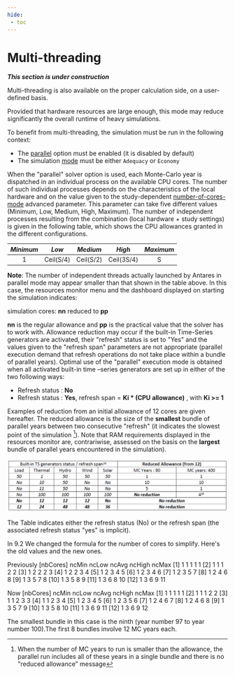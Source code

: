 ```yaml
---
hide:
 - toc
---
```


# Multi-threading

[//]: # (TODO: update this page if needed)
_**This section is under construction**_

Multi-threading is also available on the proper calculation side, on a user-defined basis.

Provided that hardware resources are large enough, this mode may reduce significantly the overall runtime of heavy simulations.

To benefit from multi-threading, the simulation must be run in the following context:

- The [parallel](../08-command-line.md#simulation) option must be enabled (it is disabled by default)
- The simulation [mode](../04-parameters.md#mode) must be either `Adequacy` or `Economy`

When the "parallel" solver option is used, each Monte-Carlo year is dispatched in an individual process on the available CPU cores.
The number of such individual processes depends on the characteristics of the local hardware and on the value given to
the study-dependent [number-of-cores-mode](../04-parameters.md#number-of-cores-mode) advanced parameter.
This parameter can take five different values (Minimum, Low, Medium, High, Maximum).
The number of independent processes resulting from the combination (local hardware + study settings) is given in the
following table, which shows the CPU allowances granted in the different configurations.

| _Minimum_ |   _Low_   | _Medium_  |   _High_   | _Maximum_ |
|:---------:|:---------:|:---------:|:----------:|:---------:|
|     1     | Ceil(S/4) | Ceil(S/2) | Ceil(3S/4) |     S     |

**Note**: The number of independent threads actually launched by Antares in parallel mode may appear smaller than that shown in the table above. In this case, the resources monitor menu and the dashboard displayed on starting the simulation indicates:

simulation cores: **nn** reduced to **pp**

**nn** is the regular allowance and **pp** is the practical value that the solver has to work with. Allowance reduction may occur if the built-in Time-Series generators are activated, their "refresh" status is set to "Yes" and the values given to the "refresh span" parameters are not appropriate (parallel execution demand that refresh operations do not take place within a bundle of parallel years). Optimal use of the "parallel" execution mode is obtained when all activated built-in time –series generators are set up in either of the two following ways:
- Refresh status : **No**
- Refresh status : **Yes**, refresh span = **Ki \* (CPU allowance)** , with **Ki &gt;= 1**

Examples of reduction from an initial allowance of 12 cores are given hereafter. The reduced allowance is the size of the **smallest** bundle of parallel years between two consecutive "refresh" (it indicates the slowest point of the simulation [^23]). Note that RAM requirements displayed in the resources monitor are, contrariwise, assessed on the basis on the **largest** bundle of parallel years encountered in the simulation).

![Reduced_Allowance](Reduced_Allowance.png)

The Table indicates either the refresh status (No) or the refresh span (the associated refresh status "yes" is implicit).

In 9.2 We changed the formula for the number of cores to simplify. Here's the old values and the new ones.

Previously
[nbCores] ncMin ncLow ncAvg ncHigh ncMax
[1] 1 1 1 1 1
[2] 1 1 1 2 2
[3] 1 2 2 2 3
[4] 1 2 2 3 4
[5] 1 2 3 4 5
[6] 1 2 3 4 6
[7] 1 2 3 5 7
[8] 1 2 4 6 8
[9] 1 3 5 7 8
[10] 1 3 5 8 9
[11] 1 3 6 8 10
[12] 1 3 6 9 11

Now
[nbCores] ncMin ncLow ncAvg ncHigh ncMax
[1] 1 1 1 1 1
[2] 1 1 1 2 2
[3] 1 1 2 3 3
[4] 1 1 2 3 4
[5] 1 2 3 4 5
[6] 1 2 3 5 6
[7] 1 2 4 6 7
[8] 1 2 4 6 8
[9] 1 3 5 7 9
[10] 1 3 5 8 10
[11] 1 3 6 9 11
[12] 1 3 6 9 12


[^23]: When the number of MC years to run is smaller than the allowance, the parallel run includes all of these years in a single bundle and there is no "reduced allowance" message

[^24]:
The smallest bundle in this case is the ninth (year number 97 to year number 100).The first 8 bundles involve 12 MC years each.
